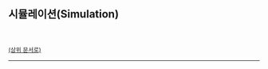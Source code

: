 ## 시뮬레이션(Simulation)

<br>

<sup>[(상위 문서로)](https://github.com/SISALGO/JS-ThinkStack/tree/main/inseong-so#table-of-contents)</sup>

<hr>
<br>